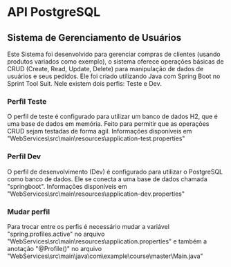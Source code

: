 # API PostgreSQL

## Sistema de Gerenciamento de Usuários
Este Sistema foi desenvolvido para gerenciar compras de clientes (usando produtos variados como exemplo), o sistema oferece operações básicas de CRUD (Create, Read, Update, Delete) para manipulação de dados de usuários e seus pedidos. Ele foi criado utilizando Java com Spring Boot no Sprint Tool Suit. Nele existem dois perfis: Teste e Dev. 

### Perfil Teste
O perfil de teste é configurado para utilizar um banco de dados H2, que é uma base de dados em memória. Feito para permitir que as operações CRUD sejam testadas de forma agil. Informações disponíveis em "WebServices\src\main\resources\application-test.properties"

### Perfil Dev
O perfil de desenvolvimento (Dev) é configurado para utilizar o PostgreSQL como banco de dados. Ele se conecta a uma base de dados chamada "springboot". Informações disponíveis em "WebServices\src\main\resources\application-dev.properties"

### Mudar perfil
Para trocar entre os perfis é necessário mudar a variável "spring.profiles.active" no arquivo "WebServices\src\main\resources\application.properties" e também a anotação "@Profile()" no arquivo "WebServices\src\main\java\com\example\course\master\Main.java"